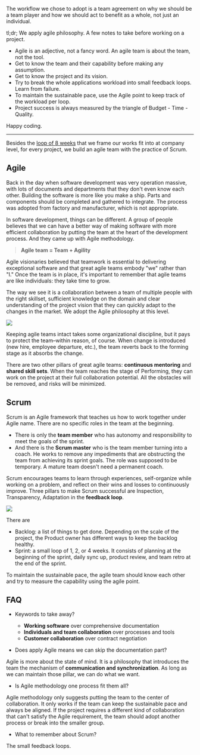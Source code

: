 The workflow we chose to adopt is a team agreement on why we should be a team player and how we should act to benefit as a whole, not just an individual.

tl;dr; We apply agile philosophy. A few notes to take before working on a project.

- Agile is an adjective, not a fancy word. An agile team is about the team, not the tool.
- Get to know the team and their capability before making any assumption.
- Get to know the project and its vision.
- Try to break the whole applications workload into small feedback loops. Learn from failure.
- To maintain the sustainable pace, use the Agile point to keep track of the workload per loop.
- Project success is always measured by the triangle of Budget - Time - Quality.

Happy coding.

---

Besides the [loop of 8 weeks](https://github.com/dwarvesf/handbook/blob/master/how-we-work.md#cycles) that we frame our works fit into at company level, for every project, we build an agile team with the practice of Scrum. 

## Agile

Back in the day when software development was very operation massive, with lots of documents and departments that they don't even know each other. Building the software is more like you make a ship. Parts and components should be completed and gathered to integrate. The process was adopted from factory and manufacturer, which is not appropriate.

In software development, things can be different. A group of people believes that we can have a better way of making software with more efficient collaboration by putting the team at the heart of the development process. And they came up with Agile methodology.

> **Agile team = Team + Agility**

Agile visionaries believed that teamwork is essential to delivering exceptional software and that great agile teams embody "we" rather than "I." Once the team is in place, it's important to remember that agile teams are like individuals: they take time to grow.

The way we see it is a collaboration between a team of multiple people with the right skillset, sufficient knowledge on the domain and clear understanding of the project vision that they can quickly adapt to the changes in the market. We adopt the Agile philosophy at this level. 

![](/engineering/img/agile-team.png)

Keeping agile teams intact takes some organizational discipline, but it pays to protect the team–within reason, of course. When change is introduced (new hire, employee departure, etc.), the team reverts back to the forming stage as it absorbs the change.

There are two other pillars of great agile teams: **continuous mentoring** and **shared skill sets**. When the team reaches the stage of Performing, they can work on the project at their full collaboration potential. All the obstacles will be removed, and risks will be minimized.

## Scrum

Scrum is an Agile framework that teaches us how to work together under Agile name. There are no specific roles in the team at the beginning. 

- There is only the **team member** who has autonomy and responsibility to meet the goals of the sprint. 
- And there is the **Scrum master** who is the team member turning into a coach. He works to remove any impediments that are obstructing the team from achieving its sprint goals. The role was supposed to be temporary. A mature team doesn't need a permanent coach.

Scrum encourages teams to learn through experiences, self-organize while working on a problem, and reflect on their wins and losses to continuously improve. Three pillars to make Scrum successful are Inspection, Transparency, Adaptation in the **feedback loop**.

![](/engineering/img/sprint_cycle-c.png)

There are

- Backlog: a list of things to get done. Depending on the scale of the project, the Product owner has different ways to keep the backlog healthy.
- Sprint: a small loop of 1, 2, or 4 weeks. It consists of planning at the beginning of the sprint, daily sync up, product review, and team retro at the end of the sprint.

To maintain the sustainable pace, the agile team should know each other and try to measure the capability using the agile point.

## FAQ

- Keywords to take away?

    - **Working software** over comprehensive documentation
    - **Individuals and team collaboration** over processes and tools
    - **Customer collaboration** over contract negotiation

- Does apply Agile means we can skip the documentation part?

Agile is more about the state of mind. It is a philosophy that introduces the team the mechanism of **communication and synchronization**. As long as we can maintain those pillar, we can do what we want.

- Is Agile methodology one process fit them all?

Agile methodology only suggests putting the team to the center of collaboration. It only works if the team can keep the sustainable pace and always be aligned. If the project requires a different kind of collaboration that can't satisfy the Agile requirement, the team should adopt another process or break into the smaller group.

- What to remember about Scrum?

The small feedback loops.